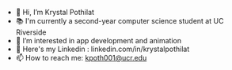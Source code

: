 - 👋 Hi, I’m Krystal Pothilat
- 📚 I'm currently a second-year computer science student at UC Riverside
- 👀 I’m interested in app development and animation
- 👥 Here's my Linkedin : linkedin.com/in/krystalpothilat
- 📫 How to reach me: kpoth001@ucr.edu
 <!--- 🌱 I’m currently learning ...
- 💞️ I’m looking to collaborate on ...
--->

<!---
krystalpothilat/krystalpothilat is a ✨ special ✨ repository because its `README.md` (this file) appears on your GitHub profile.
You can click the Preview link to take a look at your changes.
--->
